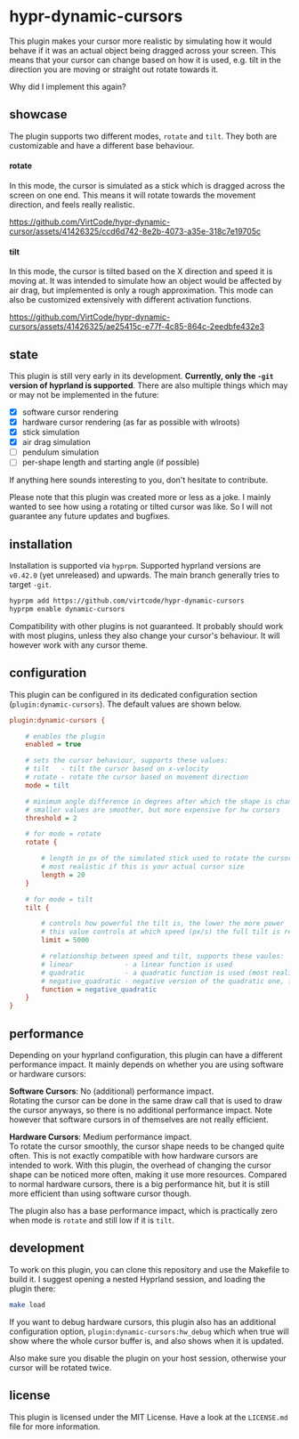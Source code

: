 # hypr-dynamic-cursors
This plugin makes your cursor more realistic by simulating how it would behave if it was an actual object being dragged across your screen. This means that your cursor can change based on how it is used, e.g. tilt in the direction you are moving or straight out rotate towards it.

Why did I implement this again?

## showcase
The plugin supports two different modes, `rotate` and `tilt`. They both are customizable and have a different base behaviour.

#### rotate
In this mode, the cursor is simulated as a stick which is dragged across the screen on one end. This means it will rotate towards the movement direction, and feels really realistic.

https://github.com/VirtCode/hypr-dynamic-cursor/assets/41426325/ccd6d742-8e2b-4073-a35e-318c7e19705c

#### tilt
In this mode, the cursor is tilted based on the X direction and speed it is moving at. It was intended to simulate how an object would be affected by air drag, but implemented is only a rough approximation. This mode can also be customized extensively with different activation functions.

https://github.com/VirtCode/hypr-dynamic-cursors/assets/41426325/ae25415c-e77f-4c85-864c-2eedbfe432e3

## state
This plugin is still very early in its development. **Currently, only the `-git` version of hyprland is supported**. There are also multiple things which may or may not be implemented in the future:

- [X] software cursor rendering
- [X] hardware cursor rendering (as far as possible with wlroots)
- [X] stick simulation
- [X] air drag simulation
- [ ] pendulum simulation
- [ ] per-shape length and starting angle (if possible)

If anything here sounds interesting to you, don't hesitate to contribute.

Please note that this plugin was created more or less as a joke. I mainly wanted to see how using a rotating or tilted cursor was like. So I will not guarantee any future updates and bugfixes.

## installation
Installation is supported via `hyprpm`. Supported hyprland versions are `v0.42.0` (yet unreleased) and upwards. The main branch generally tries to target `-git`.

```sh
hyprpm add https://github.com/virtcode/hypr-dynamic-cursors
hyprpm enable dynamic-cursors
```

Compatibility with other plugins is not guaranteed. It probably should work with most plugins, unless they also change your cursor's behaviour. It will however work with any cursor theme.

## configuration
This plugin can be configured in its dedicated configuration section (`plugin:dynamic-cursors`). The default values are shown below.
```ini
plugin:dynamic-cursors {

    # enables the plugin
    enabled = true

    # sets the cursor behaviour, supports these values:
    # tilt   - tilt the cursor based on x-velocity
    # rotate - rotate the cursor based on movement direction
    mode = tilt

    # minimum angle difference in degrees after which the shape is changed
    # smaller values are smoother, but more expensive for hw cursors
    threshold = 2

    # for mode = rotate
    rotate {

        # length in px of the simulated stick used to rotate the cursor
        # most realistic if this is your actual cursor size
        length = 20
    }

    # for mode = tilt
    tilt {

        # controls how powerful the tilt is, the lower the more power
        # this value controls at which speed (px/s) the full tilt is reached
        limit = 5000

        # relationship between speed and tilt, supports these vaules:
        # linear             - a linear function is used
        # quadratic          - a quadratic function is used (most realistic to actual air drag)
        # negative_quadratic - negative version of the quadratic one, feels more aggressive
        function = negative_quadratic
    }
}
```

## performance
Depending on your hyprland configuration, this plugin can have a different performance impact. It mainly depends on whether you are using software or hardware cursors:

**Software Cursors**: No (additional) performance impact. <br>
Rotating the cursor can be done in the same draw call that is used to draw the cursor anyways, so there is no additional performance impact. Note however that software cursors in of themselves are not really efficient.

**Hardware Cursors**: Medium performance impact. <br>
To rotate the cursor smoothly, the cursor shape needs to be changed quite often. This is not exactly compatible with how hardware cursors are intended to work. With this plugin, the overhead of changing the cursor shape can be noticed more often, making it use more resources. Compared to normal hardware cursors, there is a big performance hit, but it is still more efficient than using software cursor though.

The plugin also has a base performance impact, which is practically zero when mode is `rotate` and still low if it is `tilt`.

## development
To work on this plugin, you can clone this repository and use the Makefile to build it. I suggest opening a nested Hyprland session, and loading the plugin there:

```sh
make load
```

If you want to debug hardware cursors, this plugin also has an additional configuration option, `plugin:dynamic-cursors:hw_debug` which when true will show where the whole cursor buffer is, and also shows when it is updated.

Also make sure you disable the plugin on your host session, otherwise your cursor will be rotated twice.

## license
This plugin is licensed under the MIT License. Have a look at the `LICENSE.md` file for more information.
